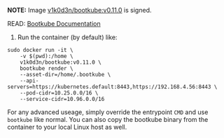**NOTE:** Image [v1k0d3n/bootkube:v0.11.0](https://hub.docker.com/r/v1k0d3n/bootkube/tags/) is signed.

READ: [Bootkube Documentation](https://github.com/kubernetes-incubator/bootkube)

1. Run the container (by default) like:
```
sudo docker run -it \
    -v $(pwd):/home \
    v1k0d3n/bootkube:v0.11.0 \
    bootkube render \
    --asset-dir=/home/.bootkube \
    --api-servers=https://kubernetes.default:8443,https://192.168.4.56:8443 \
    --pod-cidr=10.25.0.0/16 \
    --service-cidr=10.96.0.0/16
```

For any advanced useage, simply override the entrypoint `CMD` and use `bootkube` like normal. You can also copy the bootkube binary from the container to your local Linux host as well.

